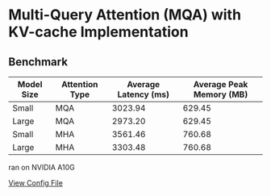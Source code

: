 # Multi-Query Attention (MQA) with KV-cache Implementation

## Benchmark

| Model Size | Attention Type | Average Latency (ms) | Average Peak Memory (MB) |
| ---------- | -------------- | -------------------- | ------------------------ |
| Small      | MQA            | 3023.94              | 629.45                   |
| Large      | MQA            | 2973.20              | 629.45                   |
| Small      | MHA            | 3561.46              | 760.68                   |
| Large      | MHA            | 3303.48              | 760.68                   |

ran on NVIDIA A10G

[View Config File](./config.yml)
